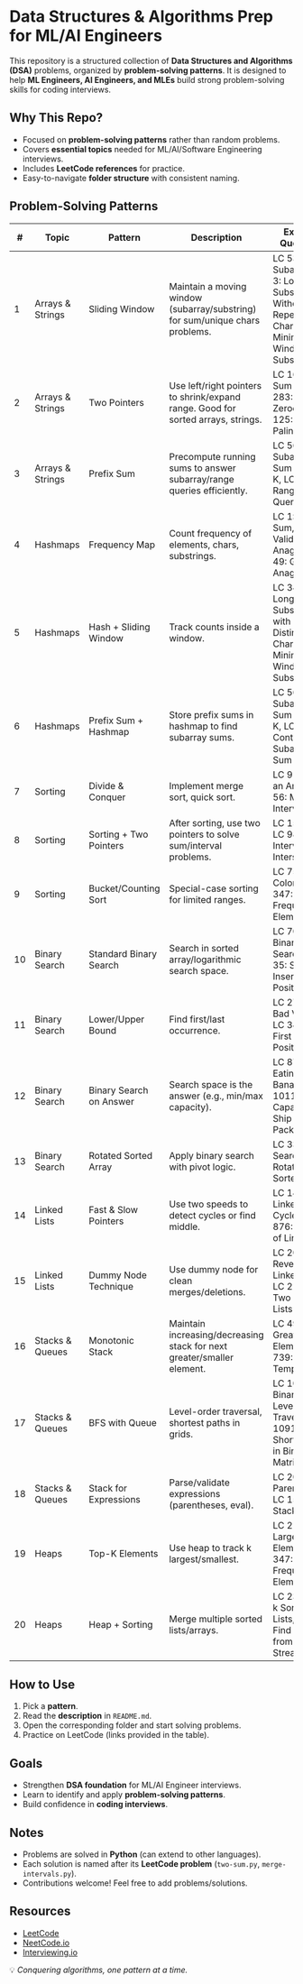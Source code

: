 # Data Structures & Algorithms Prep for ML/AI Engineers

This repository is a structured collection of **Data Structures and Algorithms (DSA)** problems, organized by **problem-solving patterns**. It is designed to help **ML Engineers, AI Engineers, and MLEs** build strong problem-solving skills for coding interviews.  

## Why This Repo?
- Focused on **problem-solving patterns** rather than random problems.  
- Covers **essential topics** needed for ML/AI/Software Engineering interviews.  
- Includes **LeetCode references** for practice.  
- Easy-to-navigate **folder structure** with consistent naming.  

## Problem-Solving Patterns

| # | **Topic**        | **Pattern**             | **Description** | **Example Questions** |
|---|------------------|-------------------------|-----------------|-----------------------|
| 1 | Arrays & Strings | Sliding Window          | Maintain a moving window (subarray/substring) for sum/unique chars problems. | LC 53: Max Subarray, LC 3: Longest Substring Without Repeating Chars, LC 76: Minimum Window Substring |
| 2 | Arrays & Strings | Two Pointers            | Use left/right pointers to shrink/expand range. Good for sorted arrays, strings. | LC 167: Two Sum II, LC 283: Move Zeroes, LC 125: Valid Palindrome |
| 3 | Arrays & Strings | Prefix Sum              | Precompute running sums to answer subarray/range queries efficiently. | LC 560: Subarray Sum Equals K, LC 303: Range Sum Query |
| 4 | Hashmaps         | Frequency Map           | Count frequency of elements, chars, substrings. | LC 1: Two Sum, LC 242: Valid Anagram, LC 49: Group Anagrams |
| 5 | Hashmaps         | Hash + Sliding Window   | Track counts inside a window. | LC 340: Longest Substring with K Distinct Chars, LC 76: Minimum Window Substring |
| 6 | Hashmaps         | Prefix Sum + Hashmap    | Store prefix sums in hashmap to find subarray sums. | LC 560: Subarray Sum Equals K, LC 523: Continuous Subarray Sum |
| 7 | Sorting          | Divide & Conquer        | Implement merge sort, quick sort. | LC 912: Sort an Array, LC 56: Merge Intervals |
| 8 | Sorting          | Sorting + Two Pointers  | After sorting, use two pointers to solve sum/interval problems. | LC 15: 3Sum, LC 986: Interval List Intersections |
| 9 | Sorting          | Bucket/Counting Sort    | Special-case sorting for limited ranges. | LC 75: Sort Colors, LC 347: Top K Frequent Elements |
| 10 | Binary Search   | Standard Binary Search  | Search in sorted array/logarithmic search space. | LC 704: Binary Search, LC 35: Search Insert Position |
| 11 | Binary Search   | Lower/Upper Bound       | Find first/last occurrence. | LC 278: First Bad Version, LC 34: Find First and Last Position |
| 12 | Binary Search   | Binary Search on Answer | Search space is the answer (e.g., min/max capacity). | LC 875: Koko Eating Bananas, LC 1011: Capacity to Ship Packages |
| 13 | Binary Search   | Rotated Sorted Array    | Apply binary search with pivot logic. | LC 33: Search in Rotated Sorted Array |
| 14 | Linked Lists    | Fast & Slow Pointers    | Use two speeds to detect cycles or find middle. | LC 141: Linked List Cycle, LC 876: Middle of Linked List |
| 15 | Linked Lists    | Dummy Node Technique    | Use dummy node for clean merges/deletions. | LC 206: Reverse Linked List, LC 21: Merge Two Sorted Lists |
| 16 | Stacks & Queues | Monotonic Stack         | Maintain increasing/decreasing stack for next greater/smaller element. | LC 496: Next Greater Element, LC 739: Daily Temperatures |
| 17 | Stacks & Queues | BFS with Queue          | Level-order traversal, shortest paths in grids. | LC 102: Binary Tree Level Order Traversal, LC 1091: Shortest Path in Binary Matrix |
| 18 | Stacks & Queues | Stack for Expressions   | Parse/validate expressions (parentheses, eval). | LC 20: Valid Parentheses, LC 155: Min Stack |
| 19 | Heaps           | Top-K Elements          | Use heap to track k largest/smallest. | LC 215: Kth Largest Element, LC 347: Top K Frequent Elements |
| 20 | Heaps           | Heap + Sorting          | Merge multiple sorted lists/arrays. | LC 23: Merge k Sorted Lists, LC 295: Find Median from Data Stream |

## How to Use
1. Pick a **pattern**.  
2. Read the **description** in `README.md`.  
3. Open the corresponding folder and start solving problems.  
4. Practice on LeetCode (links provided in the table).  

## Goals
- Strengthen **DSA foundation** for ML/AI Engineer interviews.  
- Learn to identify and apply **problem-solving patterns**.  
- Build confidence in **coding interviews**.  

## Notes
- Problems are solved in **Python** (can extend to other languages).  
- Each solution is named after its **LeetCode problem** (`two-sum.py`, `merge-intervals.py`).  
- Contributions welcome! Feel free to add problems/solutions.  

## Resources
- [LeetCode](https://leetcode.com/)  
- [NeetCode.io](https://neetcode.io/)  
- [Interviewing.io](https://interviewing.io/)  

💡 *Conquering algorithms, one pattern at a time.*  
